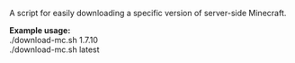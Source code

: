 A script for easily downloading a specific version of server-side Minecraft.

**Example usage:**  
./download-mc.sh 1.7.10  
./download-mc.sh latest
